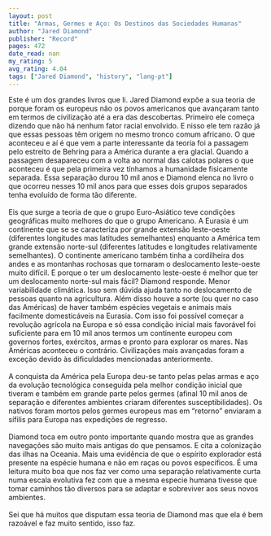 ```yaml
---
layout: post
title: "Armas, Germes e Aço: Os Destinos das Sociedades Humanas"
author: "Jared Diamond"
publisher: "Record"
pages: 472
date_read: nan
my_rating: 5
avg_rating: 4.04
tags: ["Jared Diamond", "history", "lang-pt"]
---
```


Este é um dos grandes livros que li. Jared Diamond expõe a sua teoria de porque foram os europeus não os povos americanos que avançaram tanto em termos de civilização até a era das descobertas. Primeiro ele começa dizendo que não há nenhum fator racial envolvido. E nisso ele tem razão já que essas pessoas têm origem no mesmo tronco comum africano. O que aconteceu e aí é que vem a parte interessante da teoria foi a passagem pelo estreito de Behring para a América durante a era glacial. Quando a passagem desapareceu com a volta ao normal das calotas polares o que aconteceu é que pela primeira vez tínhamos a humanidade fisicamente separada. Essa separação durou 10 mil anos e Diamond elenca no livro o que ocorreu nesses 10 mil anos para que esses dois grupos separados tenha evoluído de forma tão diferente. <br/><br/>Eis que surge a teoria de que o grupo Euro-Asiático teve condições geográficas muito melhores do que o grupo Americano. A Eurasia é um continente que se se caracteriza por grande extensão leste-oeste (diferentes longitudes mas latitudes semelhantes) enquanto a América tem grande extensão norte-sul (diferentes latitudes e longitudes relativamente semelhantes). O continente americano também tinha a cordilheira dos andes e as montanhas rochosas que tornaram o deslocamento leste-oeste muito difícil. E porque o ter um deslocamento leste-oeste é melhor que ter um deslocamento norte-sul mais fácil? Diamond responde. Menor variabilidade climática. Isso sem dúvida ajuda tanto no deslocamento de pessoas quanto na agricultura. Além disso houve a sorte (ou quer no caso das Américas) de haver também espécies vegetais e animais mais facilmente domesticáveis na Eurasia. Com isso foi possível começar a revolução agrícola na Europa e só essa condição inicial mais favorável foi suficiente para em 10 mil anos termos um continente europeu com governos fortes, exércitos, armas e pronto para explorar os mares. Nas Américas aconteceu o contrário. Civilizações mais avançadas foram a exceção devido às dificuldades mencionadas anteriormente. <br/><br/>A conquista da América pela Europa deu-se tanto pelas pelas armas e aço da evolução tecnológica conseguida pela melhor condição inicial que tiveram e também em grande parte pelos germes (afinal 10 mil anos de separação e diferentes ambientes criaram diferentes susceptibilidades). Os nativos foram mortos pelos germes europeus mas em “retorno” enviaram a sífilis para Europa nas expedições de regresso. <br/><br/>Diamond toca em outro ponto importante quando mostra que as grandes navegações são muito mais antigas do que pensamos. E cita a colonização das ilhas na Oceania. Mais uma evidência de que o espírito explorador está presente na espécie humana e não em raças ou povos específicos. É uma leitura muito boa que nos faz ver como uma separação relativamente curta numa escala evolutiva fez com que a mesma especie humana tivesse que tomar caminhos tão diversos para se adaptar e sobreviver aos seus novos ambientes.<br/><br/>Sei que há muitos que disputam essa teoria de Diamond mas que ela é bem razoável e faz muito sentido, isso faz.<br/><br/><br/>

